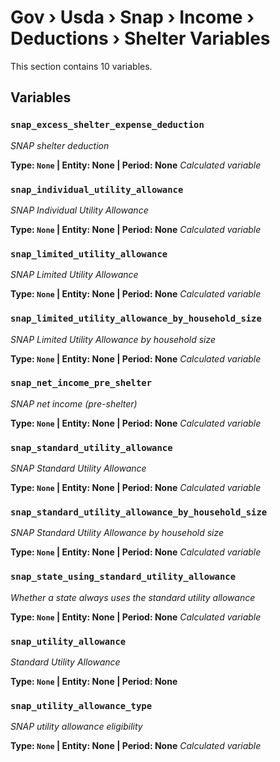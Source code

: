 # Gov › Usda › Snap › Income › Deductions › Shelter Variables

This section contains 10 variables.

## Variables

### `snap_excess_shelter_expense_deduction`
*SNAP shelter deduction*

**Type: `None` | Entity: None | Period: None**
*Calculated variable*

### `snap_individual_utility_allowance`
*SNAP Individual Utility Allowance*

**Type: `None` | Entity: None | Period: None**
*Calculated variable*

### `snap_limited_utility_allowance`
*SNAP Limited Utility Allowance*

**Type: `None` | Entity: None | Period: None**
*Calculated variable*

### `snap_limited_utility_allowance_by_household_size`
*SNAP Limited Utility Allowance by household size*

**Type: `None` | Entity: None | Period: None**
*Calculated variable*

### `snap_net_income_pre_shelter`
*SNAP net income (pre-shelter)*

**Type: `None` | Entity: None | Period: None**
*Calculated variable*

### `snap_standard_utility_allowance`
*SNAP Standard Utility Allowance*

**Type: `None` | Entity: None | Period: None**
*Calculated variable*

### `snap_standard_utility_allowance_by_household_size`
*SNAP Standard Utility Allowance by household size*

**Type: `None` | Entity: None | Period: None**
*Calculated variable*

### `snap_state_using_standard_utility_allowance`
*Whether a state always uses the standard utility allowance*

**Type: `None` | Entity: None | Period: None**
*Calculated variable*

### `snap_utility_allowance`
*Standard Utility Allowance*

**Type: `None` | Entity: None | Period: None**

### `snap_utility_allowance_type`
*SNAP utility allowance eligibility*

**Type: `None` | Entity: None | Period: None**
*Calculated variable*
